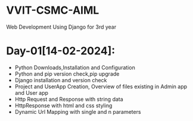 # VVIT-CSMC-AIML
Web Development Using Django for 3rd year

Day-01[14-02-2024]:
======================
  - Python Downloads,Installation and Configuration
  - Python and pip version check,pip upgrade
  - Django installation and version check
  - Project and UserApp Creation, Overview of files existing in Admin app and User app
  - Http Request and Response with string data
  - HttpResponse with html and css styling
  - Dynamic Url Mapping with single and n parameters
